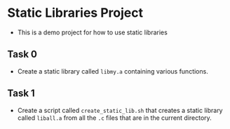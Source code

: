 # Static Libraries Project
- This is a demo project for how to use static libraries

## Task 0
- Create a static library called `libmy.a` containing various functions.

## Task 1
- Create a script called `create_static_lib.sh` that creates a static library called `liball.a` from all the `.c` files that are in the current directory.
